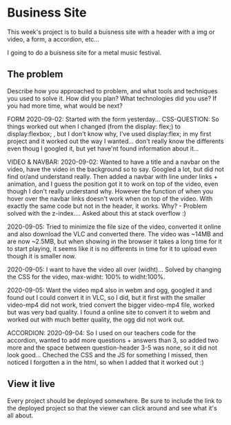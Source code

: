 # Business Site

This week's project is to build a buisness site with a header with a img or video, a form, a accordion, etc...

I going to do a buisness site for a metal music festival.

## The problem

Describe how you approached to problem, and what tools and techniques you used to solve it. How did you plan? What technologies did you use? If you had more time, what would be next?

FORM
2020-09-02: Started with the form yesterday... CSS-QUESTION: So things worked out when I changed (from the display: flex;) to display:flexbox; , but I don't know why, I've used display:flex; in my first project and it worked out the way I wanted... don't really know the differents even thoug I googled it, but yet have'nt found information about it... 

VIDEO & NAVBAR: 
2020-09-02: Wanted to have a title and a navbar on the video, have the video in the background so to say. Googled a lot, but did not find or/and understand really. Then added a navbar with line under links + animation, and I guess the position got it to work on top of the video, even though I don't really understand why. However the function of when you hover over the navbar links doesn't work when on top of the video. With exactly the same code but not in the header, it works. Why? - Problem solved with the z-index.... Asked about this at stack overflow :)

2020-09-05: Tried to minimize the file size of the video, converted it online and also download the VLC and converted there. The video was ~14MB and are now ~2.5MB, but when showing in the browser it takes a long time for it to start playing, it seems like it is no differents in time for it to upload even though it is smaller now.

2020-09-05: I want to have the video all over (widht)... Solved by changing the CSS for the video, max-widht: 100% to widht:100%.

2020-09-05: Want the video mp4 also in webm and ogg, googled it and found out I could convert it in VLC, so I did, but it first with the smaller video-mp4 did not work, tried convert the bigger video-mp4 file, worked but was very bad quality. I found a online site to convert it to webm and worked out with much better quality, the ogg did not work out.

ACCORDION:
2020-09-04: So I used on our teachers code for the accordion, wanted to add more questions + answers than 3, so added two more and the space between question-header 3-5 was none, so it did not look good... Cheched the CSS and the JS for something I missed, then noticed I forgotten a </div> in the html, so when I added that it worked out :)


## View it live
Every project should be deployed somewhere. Be sure to include the link to the deployed project so that the viewer can click around and see what it's all about.
